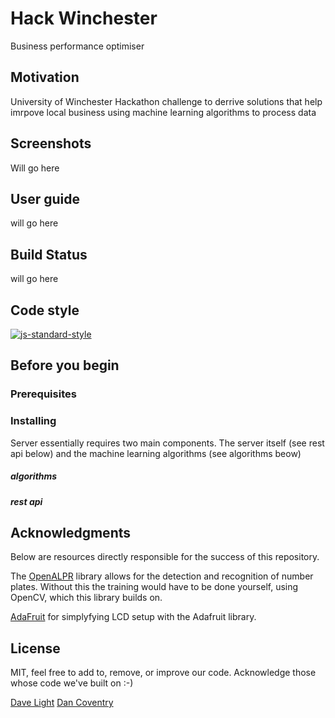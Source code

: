 # Hack Winchester
Business performance optimiser

## Motivation
University of Winchester Hackathon challenge to derrive solutions that help imrpove local business using machine learning algorithms to process data

## Screenshots
Will go here

## User guide
will go here

## Build Status

will go here

## Code style

[![js-standard-style](https://img.shields.io/badge/code%20style-standard-brightgreen.svg?style=flat)](https://www.python.org/dev/peps/pep-0008/)

## Before you begin

### Prerequisites

### Installing
Server essentially requires two main components. The server itself (see rest api below) and the machine learning algorithms (see algorithms beow)
##### algorithms

##### rest api

## Acknowledgments

Below are resources directly responsible for the success of this repository. 

The [OpenALPR](https://github.com/openalpr) library allows for the detection and recognition of number plates. Without this the training would have to be done yourself, using OpenCV, which this library builds on.

[AdaFruit](https://github.com/adafruit) for simplyfying LCD setup with the Adafruit library.

## License

MIT, feel free to add to, remove, or improve our code. Acknowledge those whose code we've built on :-)

[Dave Light](davelight.io)
[Dan Coventry](dcoventry97.github.io)

